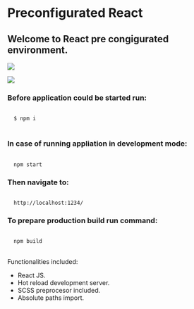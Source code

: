 <h1>Preconfigurated React</h2>
<h2>Welcome to React pre congigurated environment.</h2>

<a href="https://david-dm.org/michalmuchakr/preconfigurated-react" title="dependencies status"><img src="https://david-dm.org/michalmuchakr/preconfigurated-react/status.svg"/></a>

<a href="https://david-dm.org/michalmuchakr/preconfigurated-react?type=dev" title="devDependencies status"><img src="https://david-dm.org/michalmuchakr/preconfigurated-react/dev-status.svg"/></a>

<h3>
  Before application could be started run:
</h3>

<code>
  $ npm i
</code>
<br />

<h3>
  In case of running appliation in development mode:
</h3>

<code>
  npm start
</code>

<h3>
  Then navigate to: 
</h3>

<code>
  http://localhost:1234/
</code>

<h3>
  To prepare production build run command:
</h3>

<code>
  npm build
</code>
<br />
<p>
  Functionalities included:
</p>

<ul>
  <li>
    React JS.
  </li>
  <li>
    Hot reload development server.
  </li>
  <li>
    SCSS preprocesor included.
  </li>
  <li>
    Absolute paths import.
  </li>
</ul>

